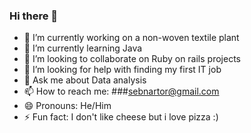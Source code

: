 ### Hi there 👋


- 🔭 I’m currently working on a non-woven textile plant
- 🌱 I’m currently learning Java
- 👯 I’m looking to collaborate on Ruby on rails projects 
- 🤔 I’m looking for help with finding my first IT job
- 💬 Ask me about Data analysis
- 📫 How to reach me: ###sebnartor@gmail.com
- 😄 Pronouns: He/Him
- ⚡ Fun fact: I don't like cheese but i love pizza :)

